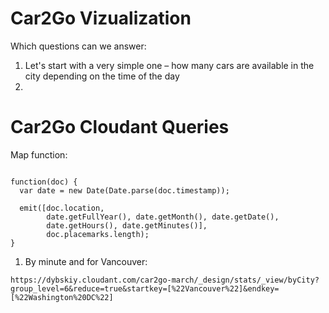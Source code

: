 Car2Go Vizualization
====================
Which questions can we answer:
1. Let's start with a very simple one – how many cars are available in the city depending on the time of the day
2.


Car2Go Cloudant Queries
====================

Map function:
```

function(doc) {
  var date = new Date(Date.parse(doc.timestamp));

  emit([doc.location,
        date.getFullYear(), date.getMonth(), date.getDate(),
        date.getHours(), date.getMinutes()],
        doc.placemarks.length);
}

```

1. By minute and for Vancouver:
```
https://dybskiy.cloudant.com/car2go-march/_design/stats/_view/byCity?group_level=6&reduce=true&startkey=[%22Vancouver%22]&endkey=[%22Washington%20DC%22]
```
